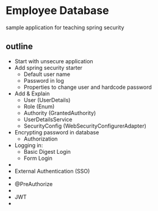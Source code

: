 # Employee Database
sample application for teaching spring security

outline
-------

* Start with unsecure application
* Add spring security starter
  * Default user name
  * Password in log
  * Properties to change user and hardcode password
* Add & Explain
  * User (UserDetails)
  * Role (Enum)
  * Authority (GrantedAuthority)
  * UserDetailsService
  * SecurityConfig (WebSecurityConfigurerAdapter)
* Encrypting password in database
  * Authorization  
* Logging in:
  * Basic Digest Login
  * Form Login
* 
* External Authentication (SSO)
* 
* @PreAuthorize
* 
* JWT
*
